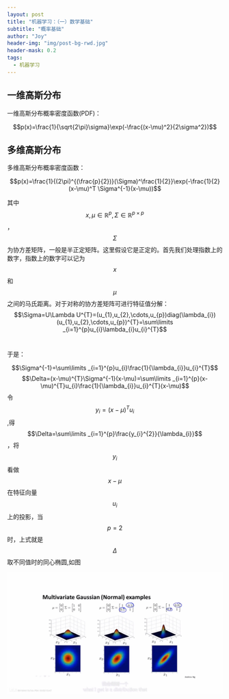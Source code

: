 ```yaml
---
layout: post
title: "机器学习：（一）数学基础"
subtitle: "概率基础"
author: "Joy"
header-img: "img/post-bg-rwd.jpg"
header-mask: 0.2
tags:
  - 机器学习
---
```


## 一维高斯分布

一维高斯分布概率密度函数(PDF)：

$$p(x)=\frac{1}{\sqrt{2\pi}\sigma}\exp(-\frac{(x-\mu)^2}{2\sigma^2})$$

## 多维高斯分布

多维高斯分布概率密度函数：

$$p(x)=\frac{1}{(2\pi)^{(\frac{p}{2})}(\Sigma)^\frac{1}{2}}\exp(-\frac{1}{2}(x-\mu)^T \Sigma^{-1}(x-\mu))$$

其中 $$x,\mu\in\mathbb{R}^{p},\Sigma\in\mathbb{R}^{p\times p}$$ ，$$\Sigma$$为协方差矩阵，一般是半正定矩阵。这里假设它是正定的。首先我们处理指数上的数字，指数上的数字可以记为$$x$$ 和 $$\mu$$之间的马氏距离。对于对称的协方差矩阵可进行特征值分解：$$\Sigma=U\Lambda U^{T}=(u_{1},u_{2},\cdots,u_{p})diag(\lambda_{i})(u_{1},u_{2},\cdots,u_{p})^{T}=\sum\limits _{i=1}^{p}u_{i}\lambda_{i}u_{i}^{T}$$​

于是：

$$\Sigma^{-1}=\sum\limits _{i=1}^{p}u_{i}\frac{1}{\lambda_{i}}u_{i}^{T}$$
$$\Delta=(x-\mu)^{T}\Sigma^{-1}(x-\mu)=\sum\limits _{i=1}^{p}(x-\mu)^{T}u_{i}\frac{1}{\lambda_{i}}u_{i}^{T}(x-\mu)$$
令$$y_i=(x-\mu)^Tu_i$$,得$$\Delta=\sum\limits _{i=1}^{p}\frac{y_{i}^{2}}{\lambda_{i}}$$，将$$y_{i}$$看做 $$x-\mu$$ 在特征向量 $$u_{i}$$ 上的投影，当$$p=2$$时，上式就是 $$\Delta$$
取不同值时的同心椭圆,如图

![gaussian_example](/img/in-post/gaussian_example.png)